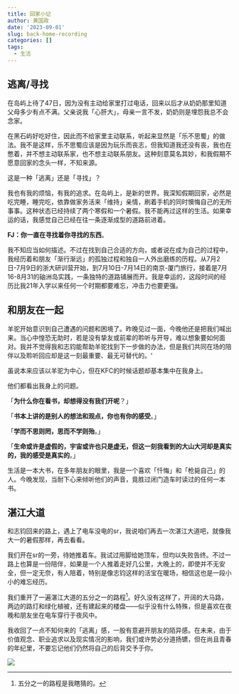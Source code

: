 ```yaml
---
title: 回家小记
author: 黄国政
date: '2023-09-01'
slug: back-home-recording
categories: []
tags:
  - 生活
---
```


<!--more-->

## 逃离/寻找

在岛屿上待了47日，因为没有主动给家里打过电话，回来以后才从奶奶那里知道父母多少有点不满。父亲说我「心肝大」，母亲一言不发，奶奶则是埋怨我总不会念家。

在黑石屿好吃好住，因此而不给家里主动联系，听起来显然是「乐不思蜀」的做法。我不是这样，乐不思蜀应该是因为玩乐而丧志，但我知道我还没有丧，我也在憋着，并不想主动联系家，也不想主动联系朋友。这种刻意莫名其妙，和我假期不愿意回家的念头一样，不知来源。

这是一种「逃离」还是「寻找」？

我也有我的烦恼，有我的追求。在岛屿上，是新的世界。我深知假期回家，必然是吃完睡，睡完吃，依靠做家务活来「维持」亲情，刷着手机的同时懊悔自己的无所事事。这种状态已经持续了两个寒假和一个暑假。我不能再过这样的生活。如果幸运的话，我感觉自己已经在往一条逐渐成型的道路前进着。

**FJ：你一直在寻找着你寻找的东西**。

我不知应当如何描述。不过在找到自己合适的方向，或者说在成为自己的过程中，我经历着和朋友「渐行渐远」的孤独过程和独自一人外出磨练的历程。从7月2日-7月9日的浙大研训营开始，到7月10日-7月14日的南京-厦门旅行，接着是7月16-8月31的硇洲岛实践，一条独特的道路铺展而开。我是幸运的，这段时间的经历比我21年入学以来任何一个时期都要难忘，冲击力也要更强。

## 和朋友在一起

羊驼开始意识到自己遭遇的问题和困境了。昨晚见过一面，今晚他还是把我们喊出来。当心中惶恐无助时，若是没有挚友或前辈的聆听与开导，难以想象要如何面对。我并不觉得我和志钧能帮助羊驼找到下一步做的办法，但是我们共同在场的陪伴以及聆听回应却是这一刻最重要、最无可替代的。‘

虽说本来应该以羊驼为中心，但在KFC的时候话题却基本集中在我身上。

他们都看出我身上的问题。

「**为什么你在看书，却想得没有我们开呢**？」

「**书本上讲的是别人的想法和观点，你也有你的感受**。」

「**学而不思则罔，思而不学则殆**。」

「**生命或许是虚假的，宇宙或许也只是虚无，但这一刻我看到的大山大河却是真实的，我的感受是真实的**。」

生活是一本大书，在多年朋友的眼里，我是一个喜欢「忏悔」和「枪毙自己」的人。今晚发现，当耐下心来倾听他们的声音，竟胜过闭门造车时读过的任何一本书。

## 湛江大道

和志钧回来的路上，遇上了电车没电的sr，我说咱们再去一次湛江大道吧，就像我大一的暑假那样，再去看看。

我们开在sr的一旁，待她推着车。我试过用脚给她顶车，但均以失败告终。不过一路上也算是一份陪伴，如果是一个人推着走好几公里，大晚上的，即使并不无安全，但一定无奈，有人陪着，特别是像志钧这样的活宝在暖场，相信这也是一段小小的难忘经历。

我们重开了一遍湛江大道的五分之一的路程[^caide]。好久没有这样了，开阔的大马路，两边的路灯和绿化植被，还有建起来的楼盘——似乎没有什么特殊，但是喜欢在夜晚和朋友坐在电车穿行于夜风中。

[^caide]: 五分之一的路程是我瞎猜的。

我收回了一点不知何来的「逃离」感，一股有意避开朋友的陌异感。在未来，由于价值观念、职业追求以及现实情况的影响，我们或许势必分道扬镳，但在尚且青春的年纪里，不要忘记他们仍然将自己的后背交予于你。

![](/images/posts/2023/09/09-01-back.jpg)